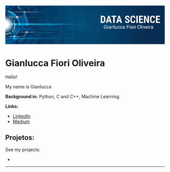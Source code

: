 
<p align="center">
  <img src="banner-gian.png" >
</p>

# Gianlucca Fiori Oliveira
Hello!

My name is Gianlucca


**Background in:** Python, C and C++, Machine Learning.

**Links:**
* [LinkedIn](https://bit.ly/3iUpVXY)
* [Medium](https://www.medium.com)


## Projetos:
See my projects:

* 

---




